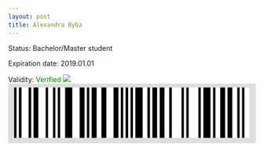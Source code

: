 ```yaml
---
layout: post
title: Alexandra Byba
---
```


Status: Bachelor/Master student

Expiration date: 2019.01.01

Validity: <font color="green"> Verified</font> 
![](/members/img/Alexandra_Byba.png)
![](/members/img/bar.png)
